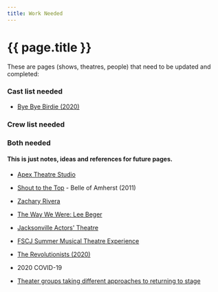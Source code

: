 ```yaml
---
title: Work Needed
---
```

# {{ page.title }}

These are pages (shows, theatres, people) that need to be updated and completed:

### Cast list needed
- [Bye Bye Birdie (2020)](2020_Bye_Bye_Birdie_(musical)) 

### Crew list needed


### Both needed



#### This is just notes, ideas and references for future pages.

- [Apex Theatre Studio](http://www.apextheatrejax.com/)
- [Shout to the Top](http://folioweekly.com/stories/shout-to-the-top,20943) - Belle of Amherst (2011)
- [Zachary Rivera](https://twitter.com/zjriv)
- [The Way We Were: Lee Beger](https://residentnews.net/2018/08/02/way-we-were-lee-beger/)
- [Jacksonville Actors' Theatre](http://search.sunbiz.org/Inquiry/corporationsearch/SearchResultDetail?inquirytype=EntityName&directionType=ForwardList&searchNameOrder=JACKSONVILLEACTORSTHEATRE%20N054200&aggregateId=domnp-n05420-cf3f9222-0290-42cb-8cd2-9a11ac91176c&searchTerm=JACKSON%20UNITED%20CARRIERS%20INC&listNameOrder=JACKSONVILLEACCIDENTSPORTSINJU%20L170001384700)
- [FSCJ Summer Musical Theatre Experience](https://www.fscj.edu/campuses/south-campus/nathan-h-wilson-center-for-the-arts/summer-musical-theatre-experience)
- [The Revolutionists (2020)](https://www.barbaracolaciello.com/register/the-revolutionists)

- 2020 COVID-19

- [Theater groups taking different approaches to returning to stage](https://web.archive.org/web/20210120074037/https://www.jacksonville.com/story/entertainment/theater/2020/08/28/theater-groups-taking-different-approaches-returning-stage/5624357002/)
